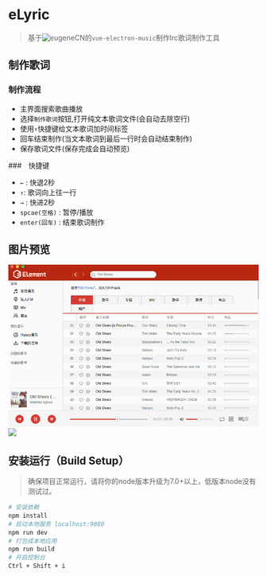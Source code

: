 # eLyric

> 基于![eugeneCN](https://github.com/eugeneCN/vue-electron-music.git)的`vue-electron-music`制作lrc歌词制作工具

## 制作歌词

### 制作流程
+ 主界面搜索歌曲播放
+ 选择`制作歌词`按钮,打开纯文本歌词文件(会自动去除空行)
+ 使用`↑`快捷键给文本歌词加时间标签
+ 回车结束制作(当文本歌词到最后一行时会自动结束制作)
+ 保存歌词文件(保存完成会自动预览)

###　快捷键
+ `←` : 快退2秒
+ `↑`: 歌词向上往一行
+ `→` : 快进2秒
+ `spcae(空格)` : 暂停/播放
+ `enter(回车)` : 结束歌词制作

## 图片预览
![](doc/main.png)
![](doc/lrc.jpeg)

## 安装运行（Build Setup）

> 确保项目正常运行，请将你的node版本升级为7.0+以上，低版本node没有测试过。

``` bash
# 安装依赖
npm install
# 启动本地服务 localhost:9080
npm run dev
# 打包成本地应用
npm run build
# 开启控制台
Ctrl + Shift + i
```

